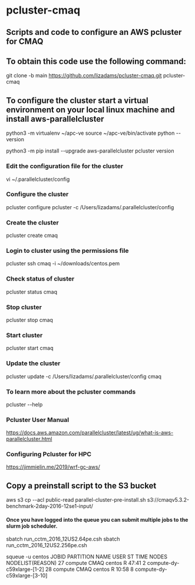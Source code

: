 # pcluster-cmaq

## Scripts and code to configure an AWS pcluster for CMAQ

## To obtain this code use the following command:

git clone -b main https://github.com/lizadams/pcluster-cmaq.git pcluster-cmaq

## To configure the cluster start a virtual environment on your local linux machine and install aws-parallelcluster

python3 -m virtualenv ~/apc-ve
source ~/apc-ve/bin/activate
python --version

python3 -m pip install --upgrade aws-parallelcluster
pcluster version

### Edit the configuration file for the cluster
vi ~/.parallelcluster/config

### Configure the cluster
pcluster configure pcluster -c /Users/lizadams/.parallelcluster/config

### Create the cluster
pcluster create cmaq

### Login to cluster using the permissions file
pcluster ssh cmaq -i ~/downloads/centos.pem

### Check status of cluster
pcluster status cmaq

### Stop cluster
pcluster stop cmaq

### Start cluster
pcluster start cmaq

### Update the cluster
pcluster update -c /Users/lizadams/.parallelcluster/config cmaq

### To learn more about the pcluster commands
pcluster --help

### Pcluster User Manual
https://docs.aws.amazon.com/parallelcluster/latest/ug/what-is-aws-parallelcluster.html

### Configuring Pcluster for HPC
https://jimmielin.me/2019/wrf-gc-aws/

## Copy a preinstall script to the S3 bucket
aws s3 cp --acl public-read parallel-cluster-pre-install.sh s3://cmaqv5.3.2-benchmark-2day-2016-12se1-input/

#### Once you have logged into the queue you can submit multiple jobs to the slurm job scheduler.

sbatch run_cctm_2016_12US2.64pe.csh
sbatch run_cctm_2016_12US2.256pe.csh

squeue -u centos
             JOBID PARTITION     NAME     USER ST       TIME  NODES NODELIST(REASON) 
                27   compute     CMAQ   centos  R      47:41      2 compute-dy-c59xlarge-[1-2] 
                28   compute     CMAQ   centos  R      10:58      8 compute-dy-c59xlarge-[3-10] 





